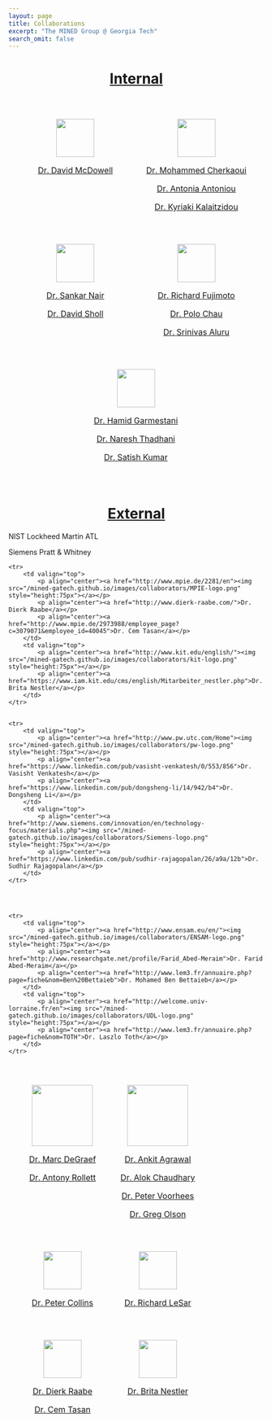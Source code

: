```yaml
---
layout: page
title: Collaborations
excerpt: "The MINED Group @ Georgia Tech"
search_omit: false
---
```



<h1 align="center"><u>Internal</u></h1>

<table style="border-collapse:separate;border-spacing: 25px">
    <col style="width:50%">
    <col style="width:50%">
	<tr>
		<td valign="top">
			<p align="center"><a href="http://materials.gatech.edu"><img src="/mined-gatech.github.io/images/collaborators/IMAT-logo.PNG" style="height:75px"></a></p>
			<p align="center"><a href="http://www.mse.gatech.edu/faculty/mcdowell">Dr. David McDowell</a></p>
		</td>
		<td valign="top">
			<p align="center"><a href="http://www.me.gatech.edu/"><img src="/mined-gatech.github.io/images/collaborators/ME-logo.PNG" style="height:75px"></a></p>
			<p align="center"><a href="http://www.me.gatech.edu/faculty/cherkaoui">Dr. Mohammed Cherkaoui</a></p>
			<p align="center"><a href="http://www.me.gatech.edu/faculty/antoniou">Dr. Antonia Antoniou</a></p>
			<p align="center"><a href="http://www.mse.gatech.edu/faculty/kalaitzidou">Dr. Kyriaki Kalaitzidou</a></p>
		</td>
	</tr>
	<tr>
		<td valign="top">
			<p align="center"><a href="http://www.chbe.gatech.edu/"><img src="/mined-gatech.github.io/images/collaborators/chbe-logo.PNG" style="height:75px"></a></p>
			<p align="center"><a href="http://www.chbe.gatech.edu/faculty/nair">Dr. Sankar Nair</a></p>
			<p align="center"><a href="http://www.chbe.gatech.edu/faculty/sholl">Dr. David Sholl</a></p>		
		</td>
		<td valign="top">
			<p align="center"><a href="http://www.cse.gatech.edu/"><img src="/mined-gatech.github.io/images/collaborators/CSE-logo.PNG" style="height:75px"></a></p>
			<p align="center"><a href="http://www.cse.gatech.edu/people/richard-fujimoto">Dr. Richard Fujimoto</a></p>	
			<p align="center"><a href="http://www.cse.gatech.edu/people/polo-chau">Dr. Polo Chau</a></p>	
			<p align="center"><a href="http://www.cse.gatech.edu/people/srinivas-aluru">Dr. Srinivas Aluru</a></p>	
		</td>
	</tr>
	<tr>
		<td valign="top" colspan="2">
			<p align="center"><a href="http://materials.gatech.edu"><img src="/mined-gatech.github.io/images/collaborators/MSE-logo.PNG" style="height:75px"></a></p>
			<p align="center"><a href="http://www.mse.gatech.edu/faculty/garmestani">Dr. Hamid Garmestani</a></p>
			<p align="center"><a href="http://www.mse.gatech.edu/faculty/thadhani">Dr. Naresh Thadhani</a></p>
			<p align="center"><a href="http://www.mse.gatech.edu/faculty/kumar">Dr. Satish Kumar</a></p>
		</td>
	</tr>
</table>

<h1 align="center"><u>External</u></h1>


NIST
Lockheed Martin ATL

Siemens
Pratt & Whitney


<table style="border-collapse:separate;border-spacing: 25px">
    <col style="width:50%">
    <col style="width:50%">
	<tr>
		<td valign="top">
			<p align="center"><a href="http://www.cmu.edu/"><img src="/mined-gatech.github.io/images/collaborators/CMU-logo.png" style="height:120px"></a></p>
			<p align="center"><a href="http://www.materials.cmu.edu/degraef/">Dr. Marc DeGraef</a></p>
			<p align="center"><a href="http://www.materials.cmu.edu/people/rollett.html">Dr. Antony Rollett</a></p>
		</td>
		<td valign="top">
			<p align="center"><a href="http://www.northwestern.edu/"><img src="/mined-gatech.github.io/images/collaborators/NWU-logo.PNG" style="height:120px"></a></p>
			<p align="center"><a href="http://users.eecs.northwestern.edu/~ankitag/">Dr. Ankit Agrawal</a></p>
			<p align="center"><a href="http://users.eecs.northwestern.edu/~choudhar/">Dr. Alok Chaudhary</a></p>
			<p align="center"><a href="http://www.mccormick.northwestern.edu/research-faculty/directory/profiles/voorhees-peter.html">Dr. Peter Voorhees</a></p>
			<p align="center"><a href="http://www.mccormick.northwestern.edu/research-faculty/directory/profiles/olson-gregory.html">Dr. Greg Olson</a></p>
		</td>
	</tr>
	<tr>
		<td valign="top">
			<p align="center"><a href="http://www.unt.edu/"><img src="/mined-gatech.github.io/images/collaborators/UNT-logo.PNG" style="height:75px"></a></p>
			<p align="center"><a href="http://engineering.unt.edu/materials/collins">Dr. Peter Collins</a></p>	
		</td>
		<td valign="top">
			<p align="center"><a href="http://www.iastate.edu/"><img src="/mined-gatech.github.io/images/collaborators/ISU-logo.png" style="height:75px"></a></p>
			<p align="center"><a href="http://www.mse.iastate.edu/mse-directory/faculty/?user_page=lesar">Dr. Richard LeSar</a></p>	
		</td>
	</tr>
	<tr>
		<td valign="top">
			<p align="center"><a href="http://www.mpie.de/2281/en"><img src="/mined-gatech.github.io/images/collaborators/MPIE-logo.png" style="height:75px"></a></p>
			<p align="center"><a href="http://www.dierk-raabe.com/">Dr. Dierk Raabe</a></p>	
			<p align="center"><a href="http://www.mpie.de/2973988/employee_page?c=3079071&employee_id=40045">Dr. Cem Tasan</a></p>	
		</td>
		<td valign="top">
			<p align="center"><a href="http://www.kit.edu/english/"><img src="/mined-gatech.github.io/images/collaborators/kit-logo.png" style="height:75px"></a></p>
			<p align="center"><a href="https://www.iam.kit.edu/cms/english/Mitarbeiter_nestler.php">Dr. Brita Nestler</a></p>	
		</td>
	</tr>
	
	
	<tr>
		<td valign="top">
			<p align="center"><a href="http://www.mpie.de/2281/en"><img src="/mined-gatech.github.io/images/collaborators/MPIE-logo.png" style="height:75px"></a></p>
			<p align="center"><a href="http://www.dierk-raabe.com/">Dr. Dierk Raabe</a></p>	
			<p align="center"><a href="http://www.mpie.de/2973988/employee_page?c=3079071&employee_id=40045">Dr. Cem Tasan</a></p>	
		</td>
		<td valign="top">
			<p align="center"><a href="http://www.kit.edu/english/"><img src="/mined-gatech.github.io/images/collaborators/kit-logo.png" style="height:75px"></a></p>
			<p align="center"><a href="https://www.iam.kit.edu/cms/english/Mitarbeiter_nestler.php">Dr. Brita Nestler</a></p>	
		</td>
	</tr>
	
	
	<tr>
		<td valign="top">
			<p align="center"><a href="http://www.pw.utc.com/Home"><img src="/mined-gatech.github.io/images/collaborators/pw-logo.png" style="height:75px"></a></p>
			<p align="center"><a href="https://www.linkedin.com/pub/vasisht-venkatesh/0/553/856">Dr. Vasisht Venkatesh</a></p>	
			<p align="center"><a href="https://www.linkedin.com/pub/dongsheng-li/14/942/b4">Dr. Dongsheng Li</a></p>	
		</td>
		<td valign="top">
			<p align="center"><a href="http://www.siemens.com/innovation/en/technology-focus/materials.php"><img src="/mined-gatech.github.io/images/collaborators/Siemens-logo.png" style="height:75px"></a></p>
			<p align="center"><a href="https://www.linkedin.com/pub/sudhir-rajagopalan/26/a9a/12b">Dr. Sudhir Rajagopalan</a></p>	
		</td>
	</tr>
	
	
	
	
	<tr>
		<td valign="top">
			<p align="center"><a href="http://www.ensam.eu/en/"><img src="/mined-gatech.github.io/images/collaborators/ENSAM-logo.png" style="height:75px"></a></p>
			<p align="center"><a href="http://www.researchgate.net/profile/Farid_Abed-Meraim">Dr. Farid Abed-Meraim</a></p>	
			<p align="center"><a href="http://www.lem3.fr/annuaire.php?page=fiche&nom=Ben%20Bettaieb">Dr. Mohamed Ben Bettaieb</a></p>
		</td>
		<td valign="top">
			<p align="center"><a href="http://welcome.univ-lorraine.fr/en"><img src="/mined-gatech.github.io/images/collaborators/UDL-logo.png" style="height:75px"></a></p>
			<p align="center"><a href="http://www.lem3.fr/annuaire.php?page=fiche&nom=TOTH">Dr. Laszlo Toth</a></p>	
		</td>
	</tr>
</table>